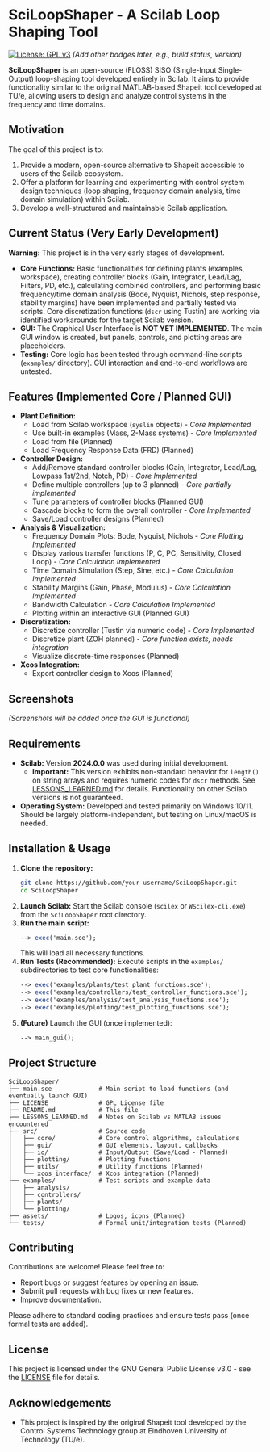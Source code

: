 # SciLoopShaper - A Scilab Loop Shaping Tool

[![License: GPL v3](https://img.shields.io/badge/License-GPLv3-blue.svg)](https://www.gnu.org/licenses/gpl-3.0)
_(Add other badges later, e.g., build status, version)_

**SciLoopShaper** is an open-source (FLOSS) SISO (Single-Input Single-Output) loop-shaping tool developed entirely in Scilab. It aims to provide functionality similar to the original MATLAB-based Shapeit tool developed at TU/e, allowing users to design and analyze control systems in the frequency and time domains.

## Motivation

The goal of this project is to:

1.  Provide a modern, open-source alternative to Shapeit accessible to users of the Scilab ecosystem.
2.  Offer a platform for learning and experimenting with control system design techniques (loop shaping, frequency domain analysis, time domain simulation) within Scilab.
3.  Develop a well-structured and maintainable Scilab application.

## Current Status (Very Early Development)

**Warning:** This project is in the very early stages of development.

*   **Core Functions:** Basic functionalities for defining plants (examples, workspace), creating controller blocks (Gain, Integrator, Lead/Lag, Filters, PD, etc.), calculating combined controllers, and performing basic frequency/time domain analysis (Bode, Nyquist, Nichols, step response, stability margins) have been implemented and partially tested via scripts. Core discretization functions (`dscr` using Tustin) are working via identified workarounds for the target Scilab version.
*   **GUI:** The Graphical User Interface is **NOT YET IMPLEMENTED**. The main GUI window is created, but panels, controls, and plotting areas are placeholders.
*   **Testing:** Core logic has been tested through command-line scripts (`examples/` directory). GUI interaction and end-to-end workflows are untested.

## Features (Implemented Core / Planned GUI)

*   **Plant Definition:**
    *   Load from Scilab workspace (`syslin` objects) - *Core Implemented*
    *   Use built-in examples (Mass, 2-Mass systems) - *Core Implemented*
    *   Load from file (Planned)
    *   Load Frequency Response Data (FRD) (Planned)
*   **Controller Design:**
    *   Add/Remove standard controller blocks (Gain, Integrator, Lead/Lag, Lowpass 1st/2nd, Notch, PD) - *Core Implemented*
    *   Define multiple controllers (up to 3 planned) - *Core partially implemented*
    *   Tune parameters of controller blocks (Planned GUI)
    *   Cascade blocks to form the overall controller - *Core Implemented*
    *   Save/Load controller designs (Planned)
*   **Analysis & Visualization:**
    *   Frequency Domain Plots: Bode, Nyquist, Nichols - *Core Plotting Implemented*
    *   Display various transfer functions (P, C, PC, Sensitivity, Closed Loop) - *Core Calculation Implemented*
    *   Time Domain Simulation (Step, Sine, etc.) - *Core Calculation Implemented*
    *   Stability Margins (Gain, Phase, Modulus) - *Core Calculation Implemented*
    *   Bandwidth Calculation - *Core Calculation Implemented*
    *   Plotting within an interactive GUI (Planned GUI)
*   **Discretization:**
    *   Discretize controller (Tustin via numeric code) - *Core Implemented*
    *   Discretize plant (ZOH planned) - *Core function exists, needs integration*
    *   Visualize discrete-time responses (Planned)
*   **Xcos Integration:**
    *   Export controller design to Xcos (Planned)

## Screenshots

_(Screenshots will be added once the GUI is functional)_

## Requirements

*   **Scilab:** Version **2024.0.0** was used during initial development.
    *   **Important:** This version exhibits non-standard behavior for `length()` on string arrays and requires numeric codes for `dscr` methods. See [LESSONS_LEARNED.md](LESSONS_LEARNED.md) for details. Functionality on other Scilab versions is not guaranteed.
*   **Operating System:** Developed and tested primarily on Windows 10/11. Should be largely platform-independent, but testing on Linux/macOS is needed.

## Installation & Usage

1.  **Clone the repository:**
    ```bash
    git clone https://github.com/your-username/SciLoopShaper.git
    cd SciLoopShaper
    ```
2.  **Launch Scilab:** Start the Scilab console (`scilex` or `WScilex-cli.exe`) from the `SciLoopShaper` root directory.
3.  **Run the main script:**
    ```scilab
    --> exec('main.sce');
    ```
    This will load all necessary functions.
4.  **Run Tests (Recommended):** Execute scripts in the `examples/` subdirectories to test core functionalities:
    ```scilab
    --> exec('examples/plants/test_plant_functions.sce');
    --> exec('examples/controllers/test_controller_functions.sce');
    --> exec('examples/analysis/test_analysis_functions.sce');
    --> exec('examples/plotting/test_plotting_functions.sce');
    ```
5.  **(Future)** Launch the GUI (once implemented):
    ```scilab
    --> main_gui();
    ```

## Project Structure

```
SciLoopShaper/
├── main.sce             # Main script to load functions (and eventually launch GUI)
├── LICENSE              # GPL License file
├── README.md            # This file
├── LESSONS_LEARNED.md   # Notes on Scilab vs MATLAB issues encountered
├── src/                 # Source code
│   ├── core/            # Core control algorithms, calculations
│   ├── gui/             # GUI elements, layout, callbacks
│   ├── io/              # Input/Output (Save/Load - Planned)
│   ├── plotting/        # Plotting functions
│   ├── utils/           # Utility functions (Planned)
│   └── xcos_interface/  # Xcos integration (Planned)
├── examples/            # Test scripts and example data
│   ├── analysis/
│   ├── controllers/
│   ├── plants/
│   └── plotting/
├── assets/              # Logos, icons (Planned)
└── tests/               # Formal unit/integration tests (Planned)

```

## Contributing

Contributions are welcome! Please feel free to:

*   Report bugs or suggest features by opening an issue.
*   Submit pull requests with bug fixes or new features.
*   Improve documentation.

Please adhere to standard coding practices and ensure tests pass (once formal tests are added).

## License

This project is licensed under the GNU General Public License v3.0 - see the [LICENSE](LICENSE) file for details.

## Acknowledgements

*   This project is inspired by the original Shapeit tool developed by the Control Systems Technology group at Eindhoven University of Technology (TU/e).

